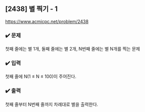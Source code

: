 ## [2438] 별 찍기 - 1
https://www.acmicpc.net/problem/2438

### ✔️ 문제
첫째 줄에는 별 1개, 둘째 줄에는 별 2개, N번째 줄에는 별 N개를 찍는 문제

### ✔️ 입력
첫째 줄에 N(1 ≤ N ≤ 100)이 주어진다.

### ✔️ 출력
첫째 줄부터 N번째 줄까지 차례대로 별을 출력한다.
